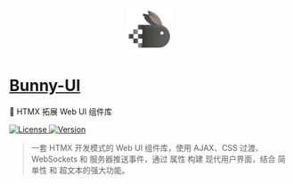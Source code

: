 <div align="center">

<a href="https://workbunny.github.io/bunny-ui/">
  <img src="/dist/bunny.jpg" width="81" alt="bunny">
</a>

</div>

# [Bunny-UI](https://workbunny.github.io/bunny-ui/)

🐇 HTMX 拓展 Web UI 组件库

<p>
  <a href="https://github.com/workbunny/bunny-ui/LICENSE">
    <img src="https://img.shields.io/badge/License-MIT-blue" alt="License">
  </a>
  <a href="https://github.com/workbunny/bunny-ui/releases">
    <img src="https://badgen.net/github/release/workbunny/bunny-ui" alt="Version">
  </a>
</p>

> 一套 HTMX 开发模式的 Web UI 组件库，使用 AJAX、CSS 过渡、WebSockets 和 服务器推送事件，通过 属性 构建 现代用户界面，结合 简单性 和 超文本的强大功能。